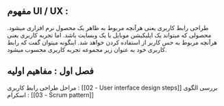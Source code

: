 
## مفهوم UI / UX :

طراحی رابط کاربری یعنی هرآنچه مربوط به ظاهر یک محصول نرم افزاری میشود. محصولی که میتواند یک اپلیکیشن موبایل یا یک وبسایت باشد. اما تجربه کاربری یعنی هرآنچه مربوط به حس کاربر از استفاده کردن خواهد شد. اینگونه میتوان گفت که رابط کاربری خود به عنوان زیر مجموعه تجربه کاربری محسوب میشود. 

## فصل اول : مفاهیم اولیه

مراحل طراحی رابط کاربری :  [[02 - User interface design steps]]
بررسی الگوی اسکرام :  [[03 - Scrum pattern]]

